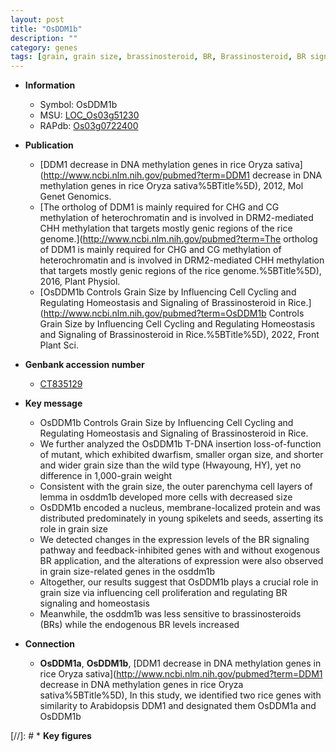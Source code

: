 ```yaml
---
layout: post
title: "OsDDM1b"
description: ""
category: genes
tags: [grain, grain size, brassinosteroid, BR, Brassinosteroid, BR signaling, homeostasis, lemma,  BR , cell proliferation, grain weight, organ size]
---
```


* **Information**  
    + Symbol: OsDDM1b  
    + MSU: [LOC_Os03g51230](http://rice.uga.edu/cgi-bin/ORF_infopage.cgi?orf=LOC_Os03g51230)  
    + RAPdb: [Os03g0722400](https://rapdb.dna.affrc.go.jp/locus/?name=Os03g0722400)  

* **Publication**  
    + [DDM1 decrease in DNA methylation genes in rice Oryza sativa](http://www.ncbi.nlm.nih.gov/pubmed?term=DDM1 decrease in DNA methylation genes in rice Oryza sativa%5BTitle%5D), 2012, Mol Genet Genomics.
    + [The ortholog of DDM1 is mainly required for CHG and CG methylation of heterochromatin and is involved in DRM2-mediated CHH methylation that targets mostly genic regions of the rice genome.](http://www.ncbi.nlm.nih.gov/pubmed?term=The ortholog of DDM1 is mainly required for CHG and CG methylation of heterochromatin and is involved in DRM2-mediated CHH methylation that targets mostly genic regions of the rice genome.%5BTitle%5D), 2016, Plant Physiol.
    + [OsDDM1b Controls Grain Size by Influencing Cell Cycling and Regulating Homeostasis and Signaling of Brassinosteroid in Rice.](http://www.ncbi.nlm.nih.gov/pubmed?term=OsDDM1b Controls Grain Size by Influencing Cell Cycling and Regulating Homeostasis and Signaling of Brassinosteroid in Rice.%5BTitle%5D), 2022, Front Plant Sci.

* **Genbank accession number**  
    + [CT835129](http://www.ncbi.nlm.nih.gov/nuccore/CT835129)

* **Key message**  
    + OsDDM1b Controls Grain Size by Influencing Cell Cycling and Regulating Homeostasis and Signaling of Brassinosteroid in Rice.
    + We further analyzed the OsDDM1b T-DNA insertion loss-of-function of mutant, which exhibited dwarfism, smaller organ size, and shorter and wider grain size than the wild type (Hwayoung, HY), yet no difference in 1,000-grain weight
    + Consistent with the grain size, the outer parenchyma cell layers of lemma in osddm1b developed more cells with decreased size
    + OsDDM1b encoded a nucleus, membrane-localized protein and was distributed predominately in young spikelets and seeds, asserting its role in grain size
    + We detected changes in the expression levels of the BR signaling pathway and feedback-inhibited genes with and without exogenous BR application, and the alterations of expression were also observed in grain size-related genes in the osddm1b
    + Altogether, our results suggest that OsDDM1b plays a crucial role in grain size via influencing cell proliferation and regulating BR signaling and homeostasis
    + Meanwhile, the osddm1b was less sensitive to brassinosteroids (BRs) while the endogenous BR levels increased

* **Connection**  
    + __OsDDM1a__, __OsDDM1b__, [DDM1 decrease in DNA methylation genes in rice Oryza sativa](http://www.ncbi.nlm.nih.gov/pubmed?term=DDM1 decrease in DNA methylation genes in rice Oryza sativa%5BTitle%5D), In this study, we identified two rice genes with similarity to Arabidopsis DDM1 and designated them OsDDM1a and OsDDM1b

[//]: # * **Key figures**  


